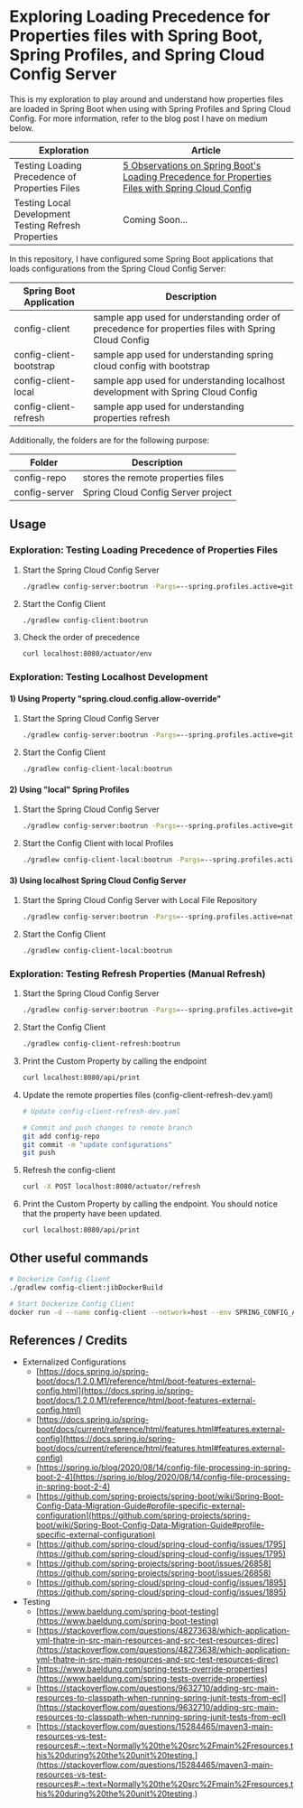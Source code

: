 # Exploring Loading Precedence for Properties files with Spring Boot, Spring Profiles, and Spring Cloud Config Server

This is my exploration to play around and understand how properties files are loaded in Spring Boot when using with Spring 
Profiles and Spring Cloud Config. For more information, refer to the blog post I have on medium below.

| Exploration | Article |
| --- | --- |
| Testing Loading Precedence of Properties Files | [5 Observations on Spring Boot's Loading Precedence for Properties Files with Spring Cloud Config](https://betterprogramming.pub/5-observations-on-spring-boots-loading-precedence-for-properties-files-with-spring-cloud-config-331d1af9052e) |
| Testing Local Development<br>Testing Refresh Properties | Coming Soon... | 

In this repository, I have configured some Spring Boot applications that loads configurations from the Spring Cloud Config Server:

| Spring Boot Application | Description |
| --- | --- |
| config-client | sample app used for understanding order of precedence for properties files with Spring Cloud Config |
| config-client-bootstrap | sample app used for understanding spring cloud config with bootstrap |
| config-client-local | sample app used for understanding localhost development with Spring Cloud Config |
| config-client-refresh  | sample app used for understanding properties refresh |

Additionally, the folders are for the following purpose:

| Folder | Description |
| --- | --- |
| config-repo | stores the remote properties files |
| config-server | Spring Cloud Config Server project |

## Usage

### Exploration: Testing Loading Precedence of Properties Files

1. Start the Spring Cloud Config Server

   ```bash
   ./gradlew config-server:bootrun -Pargs=--spring.profiles.active=git
   ```

2. Start the Config Client

   ```bash
   ./gradlew config-client:bootrun
   ```

3. Check the order of precedence

   ```bash
   curl localhost:8080/actuator/env
   ```

### Exploration: Testing Localhost Development

#### 1) Using Property "spring.cloud.config.allow-override"

1. Start the Spring Cloud Config Server

   ```bash
   ./gradlew config-server:bootrun -Pargs=--spring.profiles.active=git
   ```

2. Start the Config Client

   ```bash
   ./gradlew config-client-local:bootrun
   ```

#### 2) Using "local" Spring Profiles

1. Start the Spring Cloud Config Server

   ```bash
   ./gradlew config-server:bootrun -Pargs=--spring.profiles.active=git
   ```

2. Start the Config Client with local Profiles

   ```bash
   ./gradlew config-client-local:bootrun -Pargs=--spring.profiles.active=dev,local
   ```

#### 3) Using localhost Spring Cloud Config Server

1. Start the Spring Cloud Config Server with Local File Repository

   ```bash
   ./gradlew config-server:bootrun -Pargs=--spring.profiles.active=native
   ```

2. Start the Config Client

   ```bash
   ./gradlew config-client-local:bootrun
   ```

### Exploration: Testing Refresh Properties (Manual Refresh)

1. Start the Spring Cloud Config Server

   ```bash
   ./gradlew config-server:bootrun -Pargs=--spring.profiles.active=git
   ```

2. Start the Config Client

   ```bash
   ./gradlew config-client-refresh:bootrun
   ``` 

3. Print the Custom Property by calling the endpoint

   ```bash
   curl localhost:8080/api/print
   ``` 

4. Update the remote properties files (config-client-refresh-dev.yaml)

   ```bash
   # Update config-client-refresh-dev.yaml
   
   # Commit and push changes to remote branch
   git add config-repo
   git commit -m "update configurations"
   git push
   ``` 

5. Refresh the config-client
    
   ```bash
   curl -X POST localhost:8080/actuator/refresh
   ```

6. Print the Custom Property by calling the endpoint. You should notice that the property have been updated.

   ```bash
   curl localhost:8080/api/print
   ``` 

## Other useful commands

```bash
# Dockerize Config Client
./gradlew config-client:jibDockerBuild

# Start Dockerize Config Client
docker run -d --name config-client --network=host --env SPRING_CONFIG_ADDITIONAL_LOCATION='/config/' --volume <path_to_config_folder>:/config config-client
```

## References / Credits

- Externalized Configurations
    - [https://docs.spring.io/spring-boot/docs/1.2.0.M1/reference/html/boot-features-external-config.html](https://docs.spring.io/spring-boot/docs/1.2.0.M1/reference/html/boot-features-external-config.html)
    - [https://docs.spring.io/spring-boot/docs/current/reference/html/features.html#features.external-config](https://docs.spring.io/spring-boot/docs/current/reference/html/features.html#features.external-config)
    - [https://spring.io/blog/2020/08/14/config-file-processing-in-spring-boot-2-4](https://spring.io/blog/2020/08/14/config-file-processing-in-spring-boot-2-4)
    - [https://github.com/spring-projects/spring-boot/wiki/Spring-Boot-Config-Data-Migration-Guide#profile-specific-external-configuration](https://github.com/spring-projects/spring-boot/wiki/Spring-Boot-Config-Data-Migration-Guide#profile-specific-external-configuration)
    - [https://github.com/spring-cloud/spring-cloud-config/issues/1795](https://github.com/spring-cloud/spring-cloud-config/issues/1795)
    - [https://github.com/spring-projects/spring-boot/issues/26858](https://github.com/spring-projects/spring-boot/issues/26858)
    - [https://github.com/spring-cloud/spring-cloud-config/issues/1895](https://github.com/spring-cloud/spring-cloud-config/issues/1895)
- Testing
    - [https://www.baeldung.com/spring-boot-testing](https://www.baeldung.com/spring-boot-testing)
    - [https://stackoverflow.com/questions/48273638/which-application-yml-thatre-in-src-main-resources-and-src-test-resources-direc](https://stackoverflow.com/questions/48273638/which-application-yml-thatre-in-src-main-resources-and-src-test-resources-direc)
    - [https://www.baeldung.com/spring-tests-override-properties](https://www.baeldung.com/spring-tests-override-properties)
    - [https://stackoverflow.com/questions/9632710/adding-src-main-resources-to-classpath-when-running-spring-junit-tests-from-ecl](https://stackoverflow.com/questions/9632710/adding-src-main-resources-to-classpath-when-running-spring-junit-tests-from-ecl)
    - [https://stackoverflow.com/questions/15284465/maven3-main-resources-vs-test-resources#:~:text=Normally%20the%20src%2Fmain%2Fresources,this%20during%20the%20unit%20testing.](https://stackoverflow.com/questions/15284465/maven3-main-resources-vs-test-resources#:~:text=Normally%20the%20src%2Fmain%2Fresources,this%20during%20the%20unit%20testing.)

